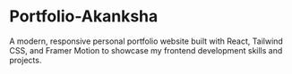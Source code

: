 # Portfolio-Akanksha
 A modern, responsive personal portfolio website built with React, Tailwind CSS, and Framer Motion to showcase my frontend development skills and projects.
